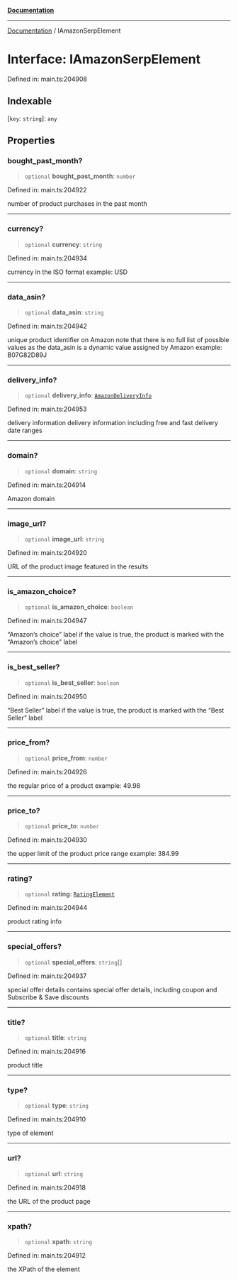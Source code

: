 [**Documentation**](../README.md)

***

[Documentation](../README.md) / IAmazonSerpElement

# Interface: IAmazonSerpElement

Defined in: main.ts:204908

## Indexable

\[`key`: `string`\]: `any`

## Properties

### bought\_past\_month?

> `optional` **bought\_past\_month**: `number`

Defined in: main.ts:204922

number of product purchases in the past month

***

### currency?

> `optional` **currency**: `string`

Defined in: main.ts:204934

currency in the ISO format
example:
USD

***

### data\_asin?

> `optional` **data\_asin**: `string`

Defined in: main.ts:204942

unique product identifier on Amazon
note that there is no full list of possible values as the data_asin is a dynamic value assigned by Amazon
example:
B07G82D89J

***

### delivery\_info?

> `optional` **delivery\_info**: [`AmazonDeliveryInfo`](../classes/AmazonDeliveryInfo.md)

Defined in: main.ts:204953

delivery information
delivery information including free and fast delivery date ranges

***

### domain?

> `optional` **domain**: `string`

Defined in: main.ts:204914

Amazon domain

***

### image\_url?

> `optional` **image\_url**: `string`

Defined in: main.ts:204920

URL of the product image featured in the results

***

### is\_amazon\_choice?

> `optional` **is\_amazon\_choice**: `boolean`

Defined in: main.ts:204947

“Amazon’s choice” label
if the value is true, the product is marked with the “Amazon’s choice” label

***

### is\_best\_seller?

> `optional` **is\_best\_seller**: `boolean`

Defined in: main.ts:204950

“Best Seller” label
if the value is true, the product is marked with the “Best Seller” label

***

### price\_from?

> `optional` **price\_from**: `number`

Defined in: main.ts:204926

the regular price of a product
example:
49.98

***

### price\_to?

> `optional` **price\_to**: `number`

Defined in: main.ts:204930

the upper limit of the product price range
example:
384.99

***

### rating?

> `optional` **rating**: [`RatingElement`](../classes/RatingElement.md)

Defined in: main.ts:204944

product rating info

***

### special\_offers?

> `optional` **special\_offers**: `string`[]

Defined in: main.ts:204937

special offer details
contains special offer details, including coupon and Subscribe & Save discounts

***

### title?

> `optional` **title**: `string`

Defined in: main.ts:204916

product title

***

### type?

> `optional` **type**: `string`

Defined in: main.ts:204910

type of element

***

### url?

> `optional` **url**: `string`

Defined in: main.ts:204918

the URL of the product page

***

### xpath?

> `optional` **xpath**: `string`

Defined in: main.ts:204912

the XPath of the element
